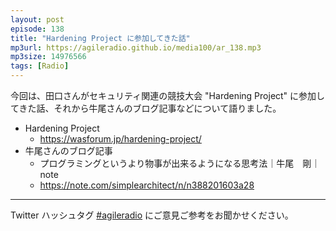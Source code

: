 ```yaml
---
layout: post
episode: 138
title: "Hardening Project に参加してきた話"
mp3url: https://agileradio.github.io/media100/ar_138.mp3
mp3size: 14976566
tags: [Radio]
---
```


今回は、田口さんがセキュリティ関連の競技大会 "Hardening Project" に参加してきた話、それから牛尾さんのブログ記事などについて語りました。

- Hardening Project
  - <https://wasforum.jp/hardening-project/>
- 牛尾さんのブログ記事
  - プログラミングというより物事が出来るようになる思考法｜牛尾　剛｜note
  - <https://note.com/simplearchitect/n/n388201603a28>

---

Twitter ハッシュタグ [#agileradio](https://twitter.com/intent/tweet?hashtags=agileradio) にご意見ご参考をお聞かせください。
